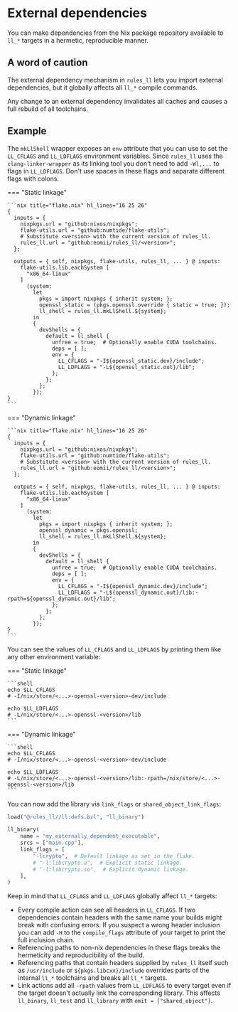 # External dependencies

You can make dependencies from the Nix package repository available to `ll_*`
targets in a hermetic, reproducible manner.

## A word of caution

The external dependency mechanism in `rules_ll` lets you import external
dependencies, but it globally affects all `ll_*` compile commands.

Any change to an external dependency invalidates all caches and causes a full
rebuild of all toolchains.

## Example

The `mkLlShell` wrapper exposes an `env` attribute that you can use to set the
`LL_CFLAGS` and `LL_LDFLAGS` environment variables. Since `rules_ll` uses the
`clang-linker-wrapper` as its linking tool you don't need to add `-Wl,...` to
flags in `LL_LDFLAGS`. Don't use spaces in these flags and separate different
flags with colons.

<!-- markdownlint-disable code-block-style -->
=== "Static linkage"

    ```nix title="flake.nix" hl_lines="16 25 26"
    {
      inputs = {
        nixpkgs.url = "github:nixos/nixpkgs";
        flake-utils.url = "github:numtide/flake-utils";
        # Substitute <version> with the current version of rules_ll.
        rules_ll.url = "github:eomii/rules_ll/<version>";
      };

      outputs = { self, nixpkgs, flake-utils, rules_ll, ... } @ inputs:
        flake-utils.lib.eachSystem [
          "x86_64-linux"
        ]
          (system:
            let
              pkgs = import nixpkgs { inherit system; };
              openssl_static = (pkgs.openssl.override { static = true; });
              ll_shell = rules_ll.mkLlShell.${system};
            in
            {
              devShells = {
                default = ll_shell {
                  unfree = true;  # Optionally enable CUDA toolchains.
                  deps = [ ];
                  env = {
                    LL_CFLAGS = "-I${openssl_static.dev}/include";
                    LL_LDFLAGS = "-L${openssl_static.out}/lib";
                  };
                };
              };
            });
    }
    ```

=== "Dynamic linkage"

    ```nix title="flake.nix" hl_lines="16 25 26"
    {
      inputs = {
        nixpkgs.url = "github:nixos/nixpkgs";
        flake-utils.url = "github:numtide/flake-utils";
        # Substitute <version> with the current version of rules_ll.
        rules_ll.url = "github:eomii/rules_ll/<version>";
      };

      outputs = { self, nixpkgs, flake-utils, rules_ll, ... } @ inputs:
        flake-utils.lib.eachSystem [
          "x86_64-linux"
        ]
          (system:
            let
              pkgs = import nixpkgs { inherit system; };
              openssl_dynamic = pkgs.openssl;
              ll_shell = rules_ll.mkLlShell.${system};
            in
            {
              devShells = {
                default = ll_shell {
                  unfree = true;  # Optionally enable CUDA toolchains.
                  deps = [ ];
                  env = {
                    LL_CFLAGS = "-I${openssl_dynamic.dev}/include";
                    LL_LDFLAGS = "-L${openssl_dynamic.out}/lib:-rpath=${openssl_dynamic.out}/lib";
                  };
                };
              };
            });
    }
    ```
<!-- markdownlint-enable code-block-style -->

You can see the values of `LL_CFLAGS` and `LL_LDFLAGS` by printing them like any
other environment variable:

<!-- markdownlint-disable code-block-style -->
=== "Static linkage"

    ```shell
    echo $LL_CFLAGS
    # -I/nix/store/<...>-openssl-<version>-dev/include

    echo $LL_LDFLAGS
    # -L/nix/store/<...>-openssl-<version>/lib
    ```

=== "Dynamic linkage"

    ```shell
    echo $LL_CFLAGS
    # -I/nix/store/<...>-openssl-<version>-dev/include

    echo $LL_LDFLAGS
    # -L/nix/store/<...>-openssl-<version>/lib:-rpath=/nix/store/<...>-openssl-<version>/lib
    ```
<!-- markdownlint-enable code-block-style -->

You can now add the library via `link_flags` or `shared_object_link_flags`:

```python title="BUILD.bazel"
load("@rules_ll//ll:defs.bzl", "ll_binary")

ll_binary(
    name = "my_externally_dependent_executable",
    srcs = ["main.cpp"],
    link_flags = [
        "-lcrypto",  # Default linkage as set in the flake.
        # "-l:libcrypto.a",  # Explicit static linkage.
        # "-l:libcrypto.so",  # Explicit dynamic linkage.
    ],
)
```

Keep in mind that `LL_CFLAGS` and `LL_LDFLAGS` globally affect `ll_*` targets:

- Every compile action can see all headers in `LL_CFLAGS`. If two dependencies
  contain headers with the same name your builds might break with confusing
  errors. If you suspect a wrong header inclusion you can add `-H` to the
  `compile_flags` attribute of your target to print the full inclusion chain.
- Referencing paths to non-nix dependencies in these flags breaks the
  hermeticity and reproducibility of the build.
- Referencing paths that contain headers supplied by `rules_ll` itself such as
  `/usr/include` or `${pkgs.libcxx}/include` overrides parts of the internal
  `ll_*` toolchains and breaks all `ll_*` targets.
- Link actions add all `-rpath` values from `LL_LDFLAGS` to every target even if
  the target doesn't actually link the corresponding library. This affects
  `ll_binary`, `ll_test` and `ll_library` with `emit = ["shared_object"]`.
